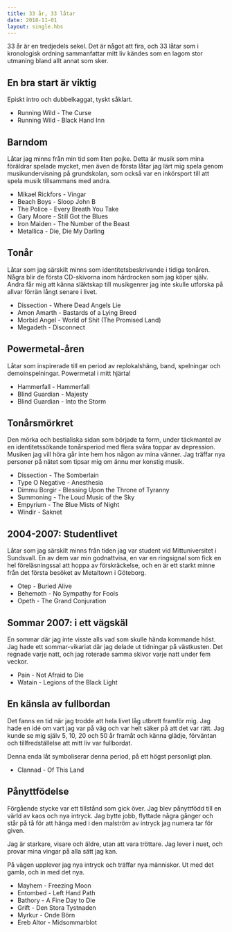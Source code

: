 ```yaml
---
title: 33 år, 33 låtar
date: 2018-11-01
layout: single.hbs
---
```


33 år är en tredjedels sekel. Det är något att fira, och 33 låtar som 
i kronologisk ordning sammanfattar mitt liv kändes som en lagom stor
utmaning bland allt annat som sker.

## En bra start är viktig

Episkt intro och dubbelkaggat, tyskt såklart.

 * Running Wild - The Curse
 * Running Wild - Black Hand Inn

## Barndom

Låtar jag minns från min tid som liten pojke. Detta är musik som mina 
föräldrar spelade mycket, men även de första låtar jag lärt mig spela 
genom musikundervisning på grundskolan, som också var en inkörsport 
till att spela musik tillsammans med andra.

 * Mikael Rickfors - Vingar
 * Beach Boys - Sloop John B
 * The Police - Every Breath You Take
 * Gary Moore - Still Got the Blues
 * Iron Maiden - The Number of the Beast
 * Metallica - Die, Die My Darling

## Tonår

Låtar som jag särskilt minns som identitetsbeskrivande i tidiga 
tonåren. Några blir de första CD-skivorna inom hårdrocken som jag 
köper själv. Andra får mig att känna släktskap till musikgenrer jag
inte skulle utforska på allvar förrän långt senare i livet.

 * Dissection - Where Dead Angels Lie
 * Amon Amarth - Bastards of a Lying Breed
 * Morbid Angel - World of Shit (The Promised Land)
 * Megadeth - Disconnect

## Powermetal-åren

Låtar som inspirerade till en period av replokalshäng, band, 
spelningar och demoinspelningar. Powermetal i mitt hjärta!

 * Hammerfall - Hammerfall
 * Blind Guardian - Majesty
 * Blind Guardian - Into the Storm

## Tonårsmörkret

Den mörka och bestialiska sidan som började ta form, under täckmantel
av en identitetssökande tonårsperiod med flera svåra toppar av 
depression. Musiken jag vill höra går inte hem hos någon av mina 
vänner. Jag träffar nya personer på nätet som tipsar mig om ännu mer 
konstig musik. 

 * Dissection - The Somberlain
 * Type O Negative - Anesthesia
 * Dimmu Borgir - Blessing Upon the Throne of Tyranny
 * Summoning - The Loud Music of the Sky
 * Empyrium - The Blue Mists of Night
 * Windir - Saknet

## 2004-2007: Studentlivet

Låtar som jag särskilt minns från tiden jag var student vid 
Mittuniversitet i Sundsvall. En av dem var min godnattvisa, en var en
ringsignal som fick en hel föreläsningssal att hoppa av förskräckelse,
och en är ett starkt minne från det första besöket av Metaltown i 
Göteborg.

 * Otep - Buried Alive
 * Behemoth - No Sympathy for Fools
 * Opeth - The Grand Conjuration

## Sommar 2007: i ett vägskäl

En sommar där jag inte visste alls vad som skulle hända kommande höst.
Jag hade ett sommar-vikariat där jag delade ut tidningar på västkusten.
Det regnade varje natt, och jag roterade samma skivor varje natt under
fem veckor.

 * Pain - Not Afraid to Die
 * Watain - Legions of the Black Light

## En känsla av fullbordan

Det fanns en tid när jag trodde att hela livet låg utbrett framför 
mig. Jag hade en idé om vart jag var på väg och var helt säker på att
det var rätt. Jag kunde se mig själv 5, 10, 20 och 50 år framåt och 
känna glädje, förväntan och tillfredställelse att mitt liv var 
fullbordat.

Denna enda låt symboliserar denna period, på ett högst personligt 
plan.

 * Clannad - Of This Land

## Pånyttfödelse

Förgående stycke var ett tillstånd som gick över. Jag blev pånyttfödd 
till en värld av kaos och nya intryck. Jag bytte jobb, flyttade några
gånger och står på tå för att hänga med i den malström av intryck jag
numera tar för given. 

Jag är starkare, visare och äldre, utan att vara tröttare. Jag lever i 
nuet, och provar mina vingar på alla sätt jag kan. 

På vägen upplever jag nya intryck och träffar nya människor. Ut med
det gamla, och in med det nya.

 * Mayhem - Freezing Moon
 * Entombed - Left Hand Path
 * Bathory - A Fine Day to Die
 * Grift - Den Stora Tystnaden
 * Myrkur - Onde Börn
 * Ereb Altor - Midsommarblot